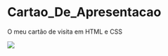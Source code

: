 # Cartao_De_Apresentacao
O meu cartão de visita em HTML e CSS

<img src="https://alexandrusp.github.io/Cartao_De_Apresentacao/qrcode.png"> 
